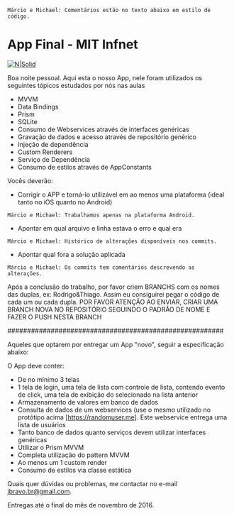 `Márcio e Michael: Comentários estão no texto abaixo em estilo de código.`

# App Final - MIT Infnet

[![N|Solid](https://cldup.com/dTxpPi9lDf.thumb.png)](https://nodesource.com/products/nsolid)

Boa noite pessoal. Aqui esta o nosso App, nele foram utilizados os seguintes tópicos estudados por nós nas aulas 

  - MVVM
  - Data Bindings
  - Prism
  - SQLite
  - Consumo de Webservices através de interfaces genéricas
  - Gravação de dados e acesso através de repositório genérico
  - Injeção de dependência
  - Custom Renderers
  - Serviço de Dependência
  - Consumo de estilos através de AppConstants

Vocês deverão:
  - Corrigir o APP e torná-lo utilizável em ao menos uma plataforma (ideal tanto no iOS quanto no Android)

`Márcio e Michael: Trabalhamos apenas na plataforma Android.`
  - Apontar em qual arquivo e linha estava o erro e qual era
  
`Márcio e Michael: Histórico de alterações disponíveis nos commits.`
  - Apontar qual fora a solução aplicada
  
`Márcio e Michael: Os commits tem comentários descrevendo as alterações.`

Após a conclusão do trabalho, por favor criem BRANCHS com os nomes das duplas, ex: Rodrigo&Thiago. Assim eu consiguirei pegar o código de cada um ou cada dupla. POR FAVOR ATENÇÃO AO ENVIAR, CRIAR UMA BRANCH NOVA NO REPOSITÓRIO SEGUINDO O PADRÃO DE NOME E FAZER O PUSH NESTA BRANCH 

#######################################################

Aqueles que optarem por entregar um App "novo", seguir a especificação abaixo:

O App deve conter:

* De no mínimo 3 telas
* 1 tela de login, uma tela de lista com controle de lista, contendo evento de click, uma tela de exibição do selecionado na lista anterior
* Armazenamento de valores em banco de dados
* Consulta de dados de um webservices (use o mesmo utilizado no protótipo acima [https://randomuser.me]. Este webservice entrega uma lista de usuários
* Tanto banco de dados quanto serviços devem utilizar interfaces genéricas
* Utilizar o Prism MVVM
* Completa utilização do pattern MVVM
* Ao menos um 1 custom render
* Consumo de estilos via classe estática

Quais quer dúvidas ou problemas, me contactar no e-mail jbravo.br@gmail.com.

Entregas até o final do mês de novembro de 2016.
